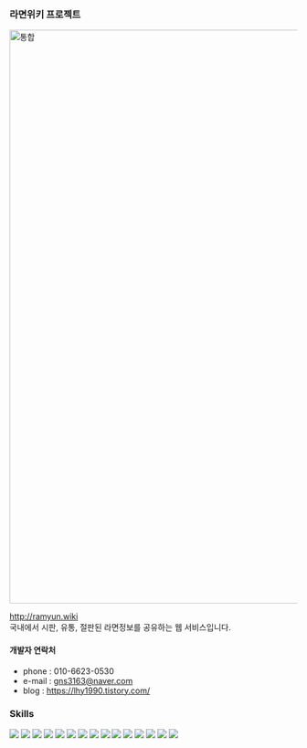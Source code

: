 ### 라면위키 프로젝트
<img width="1005" alt="통합" src="https://user-images.githubusercontent.com/44134757/144951932-54231b1f-75d2-4efb-af79-406fab6291ff.PNG">

 http://ramyun.wiki  
국내에서 시판, 유통, 절판된 라면정보를 공유하는 웹 서비스입니다. 

#### 개발자 연락처
- phone : 010-6623-0530
- e-mail : gns3163@naver.com
- blog : https://lhy1990.tistory.com/  
### __Skills__  
<img src="https://img.shields.io/badge/JAVA-007396?style=flat&logo=Java&logoColor=ffffff"/> <img src="https://img.shields.io/badge/Spring-6DB33F?style=flat&logo=Spring&logoColor=ffffff"/> <img src="https://img.shields.io/badge/Apache Maven-C71A36?style=flat&logo=Apache Maven&logoColor=ffffff"/>
<img src="https://img.shields.io/badge/Mybatis-0085CA?style=flat&logo=CircleCI&logoColor=ffffff"/> <img src="https://img.shields.io/badge/JSP-F9A03C?style=flat&logo=Java&logoColor=ffffff"/> <img src="https://img.shields.io/badge/C-0288D1?style=flat&logo=C&logoColor=ffffff"/> <img src="https://img.shields.io/badge/HTML5-E34F26?style=flat&logo=HTML5&logoColor=ffffff"/> <img src="https://img.shields.io/badge/CSS3-1572B6?style=flat&logo=CSS3&logoColor=ffffff"/> <img src="https://img.shields.io/badge/jQuery-0769AD?style=flat&logo=jQuery&logoColor=ffffff"/> <img src="https://img.shields.io/badge/javascript-F7DF1E?style=flat&logo=javascript&logoColor=ffffff"/> <img src="https://img.shields.io/badge/MySQL-4479A1?style=flat&logo=MySQL&logoColor=ffffff"/> <img src="https://img.shields.io/badge/Apache Tomcat-F8DC75?style=flat&logo=Apache Tomcat&logoColor=ffffff"/> <img src="https://img.shields.io/badge/CentOS-262577?style=flat&logo=CentOS&logoColor=ffffff"/> <img src="https://img.shields.io/badge/naver cloud flaform-2F8D46?style=flat&logo=Cloudways&logoColor=ffffff"/> <img src="https://img.shields.io/badge/Ajax-83B81A?style=flat&logo=a&logoColor=ffffff"/>

